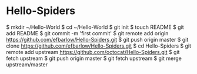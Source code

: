 Hello-Spiders
=============
$ mkdir ~/Hello-World
$ cd ~/Hello-World
$ git init
$ touch README
$ git add README
$ git commit -m 'first commit'
$ git remote add origin https://github.com/efbarlow/Hello-Spiders.git
$ git push origin master
$ git clone https://github.com/efbarlow/Hello-Spiders.git
$ cd Hello-Spiders
$ git remote add upstream https://github.com/octocat/Hello-Spiders.git
$ git fetch upstream
$ git push origin master
$ git fetch upstream
$ git merge upstream/master
